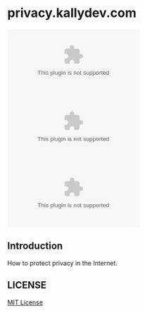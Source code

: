 # privacy.kallydev.com

![GitHub last commit](https://img.shields.io/github/last-commit/kallydev/privacy.kallydev.com?style=flat-square)
![GitHub commit activity](https://img.shields.io/github/commit-activity/m/kallydev/privacy.kallydev.com?style=flat-square)
![GitHub license](https://img.shields.io/github/license/kallydev/privacy.kallydev.com?style=flat-square)

## Introduction

How to protect privacy in the Internet.

## LICENSE

[MIT License](LICENSE)
